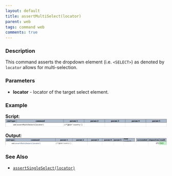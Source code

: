 ```yaml
---
layout: default
title: assertMultiSelect(locator)
parent: web
tags: command web
comments: true
---
```


### Description
This command asserts the dropdown element (i.e. `<SELECT>`) as denoted by `locator` allows for multi-selection.

### Parameters
- **locator** - locator of the target select element.

### Example
**Script**:<br/>
![](image/assertMultiSelect_01.png)

**Output**:<br/>
![](image/assertMultiSelect_02.png)


### See Also
- [`assertSingleSelect(locator)`](assertSingleSelect(locator))
